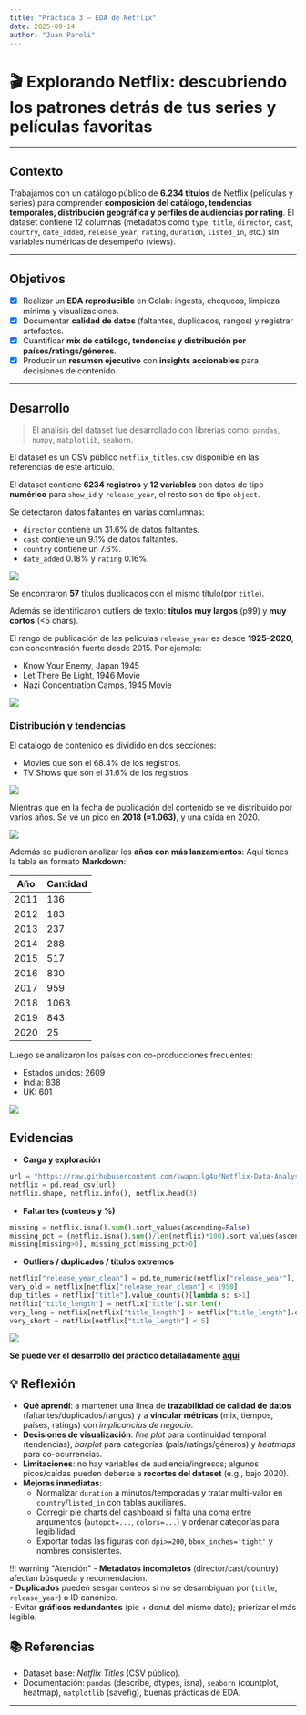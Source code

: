 ```yaml
---
title: "Práctica 3 — EDA de Netflix"
date: 2025-09-14
author: "Juan Paroli"
---
```


# 🎬 Explorando Netflix: descubriendo los patrones detrás de tus series y películas favoritas

---

## Contexto

Trabajamos con un catálogo público de **6.234 títulos** de Netflix (películas y series) para comprender **composición del catálogo, tendencias temporales, distribución geográfica y perfiles de audiencias por rating**. El dataset contiene 12 columnas (metadatos como `type`, `title`, `director`, `cast`, `country`, `date_added`, `release_year`, `rating`, `duration`, `listed_in`, etc.) sin variables numéricas de desempeño (views).

---

## Objetivos

- [x] Realizar un **EDA reproducible** en Colab: ingesta, chequeos, limpieza mínima y visualizaciones.
- [x] Documentar **calidad de datos** (faltantes, duplicados, rangos) y registrar artefactos.
- [x] Cuantificar **mix de catálogo, tendencias y distribución por países/ratings/géneros**.
- [x] Producir un **resumen ejecutivo** con **insights accionables** para decisiones de contenido.

---

## Desarrollo

> El analisis del dataset fue desarrollado con librerias como: `pandas`, `numpy`, `matplotlib`, `seaborn`.

El dataset es un CSV público `netflix_titles.csv` disponible en las referencias de este artículo.

El dataset contiene **6234 registros** y **12 variables** con datos de tipo **numérico** para `show_id` y `release_year`, el resto son de tipo `object`.

Se detectaron datos faltantes en varias comlumnas:

- `director` contiene un 31.6% de datos faltantes.
- `cast` contiene un 9.1% de datos faltantes.
- `country` contiene un 7.6%.
- `date_added` 0.18% y `rating` 0.16%.

![](assets/datos_faltantes.png)

Se encontraron **57** títulos duplicados con el mismo título(por `title`).

Además se identificaron outliers de texto: **títulos muy largos** (p99) y **muy cortos** (<5 chars).

El rango de publicación de las películas `release_year` es desde **1925–2020**, con concentración fuerte desde 2015.
Por ejemplo:

- Know Your Enemy, Japan 1945
- Let There Be Light, 1946  Movie
- Nazi Concentration Camps, 1945  Movie

![](assets/deteccion_de_valores_atipicos.png)

### Distribución y tendencias

El catalogo de contenido es dividido en dos secciones:

- Movies que son el 68.4% de los registros.
- TV Shows que son el 31.6% de los registros.

![](assets/analisis_de_tipos_de_contenido.png)

Mientras que en la fecha de publicación del contenido se ve distribuido por varios años. Se ve un pico en **2018 (≈1.063)**, y una caída en 2020.

![](assets/analisis_temporal.png)

Además se pudieron analizar los **años con más lanzamientos**:
Aquí tienes la tabla en formato **Markdown**:

| Año  | Cantidad |
| ---- | -------- |
| 2011 | 136      |
| 2012 | 183      |
| 2013 | 237      |
| 2014 | 288      |
| 2015 | 517      |
| 2016 | 830      |
| 2017 | 959      |
| 2018 | 1063     |
| 2019 | 843      |
| 2020 | 25       |


Luego se analizaron los países con co-producciones frecuentes:
- Estados unidos: 2609
- India: 838
- UK: 601

![](assets/analisis_geografico.png)


## Evidencias
- **Carga y exploración**
```python
url = "https://raw.githubusercontent.com/swapnilg4u/Netflix-Data-Analysis/refs/heads/master/netflix_titles.csv"
netflix = pd.read_csv(url)
netflix.shape, netflix.info(), netflix.head(3)
```
- **Faltantes (conteos y %)**  
```python
missing = netflix.isna().sum().sort_values(ascending=False)
missing_pct = (netflix.isna().sum()/len(netflix)*100).sort_values(ascending=False)
missing[missing>0], missing_pct[missing_pct>0]
```
- **Outliers / duplicados / títulos extremos**
```python
netflix["release_year_clean"] = pd.to_numeric(netflix["release_year"], errors="coerce")
very_old = netflix[netflix["release_year_clean"] < 1950]
dup_titles = netflix["title"].value_counts()[lambda s: s>1]
netflix["title_length"] = netflix["title"].str.len()
very_long = netflix[netflix["title_length"] > netflix["title_length"].quantile(0.99)]
very_short = netflix[netflix["title_length"] < 5]
```

![](netflix_dashboard.png)

**Se puede ver el desarrollo del práctico detalladamente [aquí](../ut1-netflix-data/analysis_prueba.md)**

## 💡 Reflexión

- **Qué aprendí**: a mantener una línea de **trazabilidad de calidad de datos** (faltantes/duplicados/rangos) y a **vincular métricas** (mix, tiempos, países, ratings) con *implicancias de negocio*.  
- **Decisiones de visualización**: *line plot* para continuidad temporal (tendencias), *barplot* para categorías (país/ratings/géneros) y *heatmaps* para co-ocurrencias.  
- **Limitaciones**: no hay variables de audiencia/ingresos; algunos picos/caídas pueden deberse a **recortes del dataset** (e.g., bajo 2020).  
- **Mejoras inmediatas**:
  - Normalizar `duration` a minutos/temporadas y tratar multi-valor en `country`/`listed_in` con tablas auxiliares.
  - Corregir pie charts del dashboard si falta una coma entre argumentos (`autopct=...`, `colors=...`) y ordenar categorías para legibilidad.
  - Exportar todas las figuras con `dpi>=200`, `bbox_inches='tight'` y nombres consistentes.

!!! warning "Atención"
    - **Metadatos incompletos** (director/cast/country) afectan búsqueda y recomendación.  
    - **Duplicados** pueden sesgar conteos si no se desambiguan por (`title`, `release_year`) o ID canónico.  
    - Evitar **gráficos redundantes** (pie + donut del mismo dato); priorizar el más legible.

## 📚 Referencias
- Dataset base: *Netflix Titles* (CSV público).  
- Documentación: `pandas` (describe, dtypes, isna), `seaborn` (countplot, heatmap), `matplotlib` (savefig), buenas prácticas de EDA.  

---
